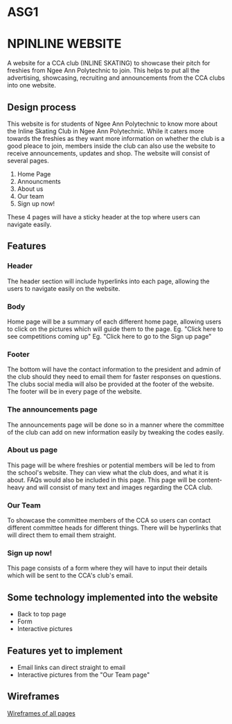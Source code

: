# ASG1

# NPINLINE WEBSITE
A website for a CCA club (INLINE SKATING) to showcase their pitch for freshies from Ngee Ann Polytechnic to join. This helps to put all the advertising, showcasing, recruiting and announcements from the CCA clubs into one website.

## Design process
This website is for students of Ngee Ann Polytechnic to know more about the Inline Skating Club in Ngee Ann Polytechnic. While it caters more towards the freshies as they want more information on whether the club is a good pleace to join, members inside the club can also use the website to receive announcements, updates and shop. The website will consist of several pages.
1. Home Page
2. Announcments
3. About us
4. Our team
5. Sign up now!

These 4 pages will have a sticky header at the top where users can navigate easily. 

## Features
### Header
The header section will include hyperlinks into each page, allowing the users to navigate easily on the website.

### Body
Home page will be a summary of each different home page, allowing users to click on the pictures which will guide them to the page.
Eg. "Click here to see competitions coming up"
Eg. "Click here to go to the Sign up page"

### Footer
The bottom will have the contact information to the president and admin of the club should they need to email them for faster responses on questions.
The clubs social media will also be provided at the footer of the website.
The footer will be in every page of the website.

### The announcements page
The announcements page will be done so in a manner where the committee of the club can add on new information easily by tweaking the codes easily. 

### About us page
This page will be where freshies or potential members will be led to from the school's website. They can view what the club does, and what it is about. FAQs would also be included in this page. This page will be content-heavy and will consist of many text and images regarding the CCA club.

### Our Team
To showcase the committee members of the CCA so users can contact different committee heads for different things. There will be hyperlinks that will direct them to email them straight. 

### Sign up now!
This page consists of a form where they will have to input their details which will be sent to the CCA's club's email. 

## Some technology implemented into the website
* Back to top page
* Form
* Interactive pictures

## Features yet to implement
* Email links can direct straight to email
* Interactive pictures from the "Our Team page"

## Wireframes

[Wireframes of all pages](https://xd.adobe.com/view/3b47f655-15b3-46a3-a79f-97de81aaaba2-6e14/)
